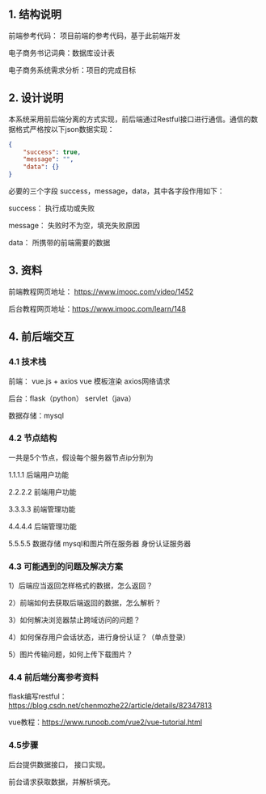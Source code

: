 ## 1. 结构说明

前端参考代码： 项目前端的参考代码，基于此前端开发

电子商务书记词典：数据库设计表

电子商务系统需求分析：项目的完成目标



## 2. 设计说明

本系统采用前后端分离的方式实现，前后端通过Restful接口进行通信。通信的数据格式严格按以下json数据实现：

```json
{
    "success": true,
    "message": "",
    "data": {}
}
```

必要的三个字段 success，message，data，其中各字段作用如下：

success： 执行成功或失败

message： 失败时不为空，填充失败原因

data： 所携带的前端需要的数据



## 3. 资料

前端教程网页地址： https://www.imooc.com/video/1452

后台教程网页地址：https://www.imooc.com/learn/148



## 4. 前后端交互

### 4.1 技术栈

前端： vue.js + axios    vue 模板渲染 axios网络请求

后台：flask（python） servlet（java）

数据存储：mysql



### 4.2 节点结构

一共是5个节点，假设每个服务器节点ip分别为

1.1.1.1 后端用户功能

2.2.2.2 前端用户功能

3.3.3.3 前端管理功能

4.4.4.4 后端管理功能

5.5.5.5 数据存储 mysql和图片所在服务器 身份认证服务器



### 4.3 可能遇到的问题及解决方案

1）后端应当返回怎样格式的数据，怎么返回？

2）前端如何去获取后端返回的数据，怎么解析？

3）如何解决浏览器禁止跨域访问的问题？

4）如何保存用户会话状态，进行身份认证？（单点登录）

5）图片传输问题，如何上传下载图片？



### 4.4 前后端分离参考资料

flask编写restful：https://blog.csdn.net/chenmozhe22/article/details/82347813

vue教程：https://www.runoob.com/vue2/vue-tutorial.html



### 4.5步骤

后台提供数据接口， 接口实现。

前台请求获取数据，并解析填充。